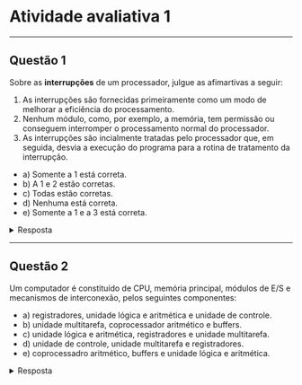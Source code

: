 # Atividade avaliativa 1
---
## Questão 1
Sobre as **interrupções** de um processador, julgue as afimartivas a seguir:
1. As interrupções são fornecidas primeiramente como um modo de melhorar a eficiência do processamento.
2. Nenhum módulo, como, por exemplo, a memória, tem permissão ou conseguem interromper o processamento normal do processador.
3. As interrupções são incialmente tratadas pelo processador que, em seguida, desvia a execução do programa para a rotina de tratamento da interrupção.
   
  - a) Somente a 1 está correta.
  - b) A 1 e 2 estão corretas.
  - c) Todas estão corretas.
  - d) Nenhuma está correta.
  - e) Somente a 1 e a 3 está correta.

<details>
  <summary>Resposta</summary>
  <h2>Letra E</h2>
  <p>Explicação:</p>
  <div>
     1. Correto<br>
     2. (Errado) Geralmente os processadores oferecem mecanismos de interrupção para os módulos para que eles possam utilizar.<br>
     3. Correto <br>
  </div>
</details>

---

## Questão 2

Um computador é constituído de CPU, memória principal, módulos de E/S e mecanismos de interconexão, pelos seguintes componentes:

  - a) registradores, unidade lógica e aritmética e unidade de controle.
  - b) unidade multitarefa, coprocessador aritmético e buffers.
  - c) unidade lógica e aritmética, registradores e unidade multitarefa.
  - d) unidade de controle, unidade multitarefa e registradores.
  - e) coprocessadro aritmético, buffers e unidade lógica e aritmética.

<details>
  <summary>Resposta</summary>
  <h2>Letra A</h2>
</details>
